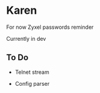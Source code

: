 # Karen

For now Zyxel passwords reminder

Currently in dev

## To Do

* Telnet stream

* Config parser 
